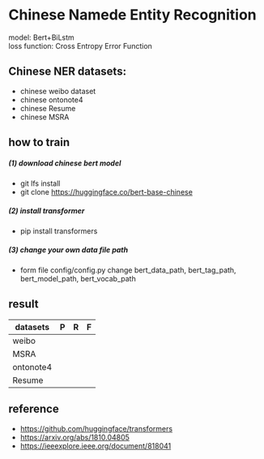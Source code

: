 Chinese Namede Entity Recognition
==
model: Bert+BiLstm  
loss function: Cross Entropy Error Function<br>

Chinese NER datasets: 
----
*  chinese weibo dataset<br>
*  chinese ontonote4<br>
*  chinese Resume<br>
*  chinese MSRA<br>

how to train
----
##### (1) download chinese bert model

* git lfs install
* git clone https://huggingface.co/bert-base-chinese

##### (2) install transformer

* pip install transformers

##### (3) change your own data file path

* form file config/config.py change bert_data_path, bert_tag_path, bert_model_path, bert_vocab_path

result
----

|datasets |  P  |  R  |  F  |
|-------- |-----|-----|-----|
|  weibo  |     |     |     |
|  MSRA   |     |     |     |
|ontonote4|     |     |     |
| Resume  |     |     |     |

reference
----
* https://github.com/huggingface/transformers
* https://arxiv.org/abs/1810.04805
* https://ieeexplore.ieee.org/document/818041
